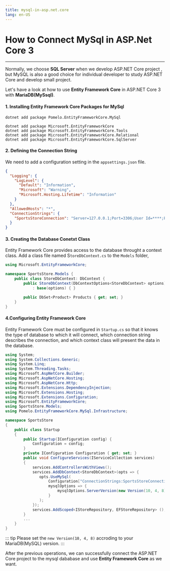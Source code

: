 ```yaml
---
title: mysql-in-asp.net.core
lang: en-US
---
```

# How to Connect MySql in ASP.Net Core 3
---
Normally, we choose **SQL Server** when we develop ASP.NET Core project
, but MySQL is also a good choice for individual developer to
study ASP.NET Core and develop small project.

Let's have a look at how to use **Entity Framework Core** in ASP.NET Core 3
with **MariaDB(MySsql)**.

#### 1. Installing Entity Framework Core Packages for MySql
```
dotnet add package Pomelo.EntityFrameworkCore.MySql

dotnet add package Microsoft.EntityFrameworkCore
dotnet add package Microsoft.EntityFrameworkCore.Tools
dotnet add package Microsoft.EntityFrameworkCore.Relational
dotnet add package Microsoft.EntityFrameworkCore.SqlServer
```

#### 2. Defining the Connection String
We need to add a configuration setting in the `appsettings.json` file.
``` json {10,11,12}
{
  "Logging": {
    "LogLevel": {
      "Default": "Information",
      "Microsoft": "Warning",
      "Microsoft.Hosting.Lifetime": "Information"
    }
  },
  "AllowedHosts": "*",
  "ConnectionStrings": {
    "SportsStoreConnection": "Server=127.0.0.1;Port=3306;User Id=****;Password=*******;Database=SportsStore;"
  }
}
```

#### 3. Creating the Database Conetxt Class
Entity Framework Core provides access to the database throught a context class. Add a class file named S`toreDbContext.cs` to the `Models` folder,

```csharp
using Microsoft.EntityFrameworkCore;

namespace SportsStore.Models {
    public class StoreDbContext: DbContext {
        public StoreDbContext(DbContextOptions<StoreDbContext> options)
            : base(options) { }

        public DbSet<Product> Products { get; set; }
    }
}
```

#### 4.Configuring Entity Framework Core
Entity Framework Core must be configured in `Startup.cs` so that it knows the type of database to which it will connect, which connection string describes the 
connection, and which context class will present the data in the database.

```csharp
using System;
using System.Collections.Generic;
using System.Linq;
using System.Threading.Tasks;
using Microsoft.AspNetCore.Builder;
using Microsoft.AspNetCore.Hosting;
using Microsoft.AspNetCore.Http;
using Microsoft.Extensions.DependencyInjection;
using Microsoft.Extensions.Hosting;
using Microsoft.Extensions.Configuration;
using Microsoft.EntityFrameworkCore;
using SportsStore.Models;
using Pomelo.EntityFrameworkCore.MySql.Infrastructure;

namespace SportsStore
{
    public class Startup
    {
        public Startup(IConfiguration config) {
            Configuration = config;
        }
        private IConfiguration Configuration { get; set; }
        public void ConfigureServices(IServiceCollection services)
        {
            services.AddControllersWithViews();
            services.AddDbContext<StoreDbContext>(opts => {
               opts.UseMySql(
                   Configuration["ConnectionStrings:SportsStoreConnection"],
                   mysqlOptions => {
                       mysqlOptions.ServerVersion(new Version(10, 4, 8), ServerType.MySql)
                   }
               ); 
            });
            services.AddScoped<IStoreRepository, EFStoreRepository> ();
        }
        ...
    }
}
```
::: tip 
Please set the `new Version(10, 4, 8)` accroding to your MariaDB(MySQL) version.
:::

After the previous operations, we can successfully connect the ASP.NET Core 
project to the mysql dababase and use **Entity Framework Core** as we want.